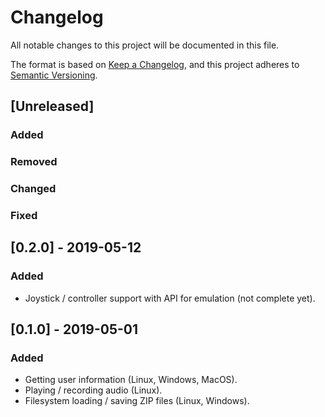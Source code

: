 # Changelog
All notable changes to this project will be documented in this file.

The format is based on [Keep a Changelog](https://keepachangelog.com/en/1.0.0/),
and this project adheres to [Semantic Versioning](https://semver.org/spec/v2.0.0.html).

## [Unreleased]
### Added
### Removed
### Changed
### Fixed

## [0.2.0] - 2019-05-12
### Added
- Joystick / controller support with API for emulation (not complete yet).

## [0.1.0] - 2019-05-01
### Added
- Getting user information (Linux, Windows, MacOS).
- Playing / recording audio (Linux).
- Filesystem loading / saving ZIP files (Linux, Windows).
